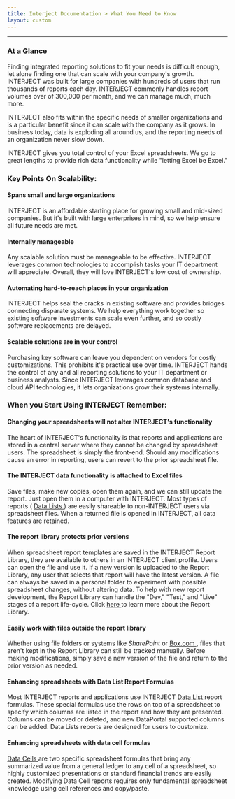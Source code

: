 ```yaml
---
title: Interject Documentation > What You Need to Know
layout: custom
---
```

* * *

###  At a Glance

Finding integrated reporting solutions to fit your needs is difficult enough,
let alone finding one that can scale with your company's growth. INTERJECT was
built for large companies with hundreds of users that run thousands of reports
each day.  INTERJECT commonly handles report volumes over  of 300,000 per
month, and  we  can manage much, much more.

INTERJECT  also fits within the specific needs of smaller organizations and is
a particular benefit since it can scale with the company as it grows. In
business today, data is exploding all around us, and the reporting needs of an
organization never slow down.

INTERJECT gives you total control of your Excel spreadsheets. We go to great
lengths to provide rich data functionality while "letting Excel be Excel."

###  Key Points On Scalability:

####  Spans small and large organizations

INTERJECT is an affordable starting place for growing small and mid-sized
companies. But it's built with large enterprises in mind, so we help ensure
all future needs are met.

####  Internally manageable

Any scalable solution must be manageable to be effective. INTERJECT leverages
common technologies to accomplish tasks your IT department will appreciate.
Overall, they will love INTERJECT's low cost of ownership.

####  Automating hard-to-reach places in your organization

INTERJECT helps seal the cracks in existing software and provides bridges
connecting disparate systems. We help everything work together so existing
software investments can scale even further, and so costly software
replacements are delayed.

####  Scalable solutions are in your control

Purchasing key software can leave you dependent on vendors for costly
customizations. This prohibits it's practical use over time. INTERJECT hands
the control of any and all reporting solutions to your IT department or
business analysts. Since INTERJECT leverages common database and cloud API
technologies, it lets organizations grow their systems internally.

###  When you Start Using INTERJECT Remember:

####  Changing your spreadsheets will not alter INTERJECT's functionality  

The heart of INTERJECT's functionality is that reports and applications are
stored in a central server where they cannot be changed by spreadsheet users.
The spreadsheet is simply the front-end. Should any modifications cause an
error in reporting, users can revert to the prior spreadsheet file.  

####  The INTERJECT data functionality is attached to Excel files

Save files, make new copies, open them again, and we can still update the
report. Just open them in a computer with INTERJECT. Most types of reports ( [
Data Lists ](/wAbout/Tabular-vs-Data-Cells_61702447.html) ) are easily
shareable to non-INTERJECT users via spreadsheet files. When a returned file
is opened in INTERJECT, all data features are retained.

####  The report library protects prior versions

When spreadsheet report templates are saved in the INTERJECT Report Library,
they are available to others in an INTERJECT client profile. Users can open
the file and use it. If a new version is uploaded to the Report Library, any
user that selects that report will have the latest version. A file can always
be saved in a personal folder to experiment with possible spreadsheet changes,
without altering data. To help with new report development, the Report Library
can handle the "Dev," "Test," and "Live" stages of a report life-cycle. Click
[ here ](/wAbout/Report-Library-Basics_61702517.html) to learn more about the
Report Library.

####  Easily work with files outside the report library

Whether using file folders or systems like _SharePoint_ or [ Box.com
](http://Box.com) , files that aren't kept in the Report Library can still be
tracked manually. Before making modifications, simply save a new version of
the file and return to the prior version as needed.

####  Enhancing spreadsheets with Data List Report Formulas

Most INTERJECT reports and applications use INTERJECT [ Data List
](/wAbout/Tabular-vs-Data-Cells_61702447.html) report formulas. These special
formulas use the rows on top of a spreadsheet to specify which columns are
listed in the report and how they are presented. Columns can be moved or
deleted, and new DataPortal supported columns can be added. Data Lists reports
are designed for users to customize.

####  Enhancing spreadsheets with data cell formulas

[ Data Cells ](Tabular-vs-Data-Cells_61702447.html) are two specific
spreadsheet formulas that bring any summarized value from a general ledger to
any cell of a spreadsheet, so highly customized presentations or standard
financial trends are easily created. Modifying Data Cell reports requires only
fundamental spreadsheet knowledge using cell references and copy/paste.

  

